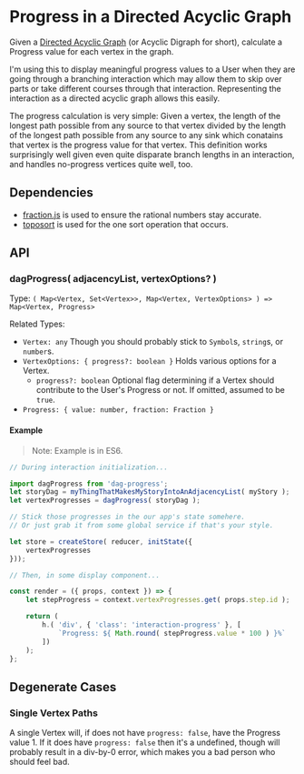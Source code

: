 Progress in a Directed Acyclic Graph
=====================================

Given a [Directed Acyclic Graph](https://en.wikipedia.org/wiki/Directed_acyclic_graph) (or Acyclic Digraph for short), calculate a Progress value for each vertex in the graph.

I'm using this to display meaningful progress values to a User when they are going through a branching interaction which may allow them to skip over parts or take different courses through that interaction.  Representing the interaction as a directed acyclic graph allows this easily.

The progress calculation is very simple: Given a vertex, the length of the longest path possible from any source to that vertex divided by the length of the longest path possible from any source to any sink which conatains that vertex is the progress value for that vertex.  This definition works surprisingly well given even quite disparate branch lengths in an interaction, and handles no-progress vertices quite well, too.



Dependencies
------------

- [fraction.js](https://www.npmjs.com/package/fraction.js) is used to ensure the rational numbers stay accurate.
- [toposort](https://github.com/marcelklehr/toposort) is used for the one sort operation that occurs.



API
---

### dagProgress( adjacencyList, vertexOptions? )

Type: `( Map<Vertex, Set<Vertex>>, Map<Vertex, VertexOptions> ) => Map<Vertex, Progress>`

Related Types:
- `Vertex: any` Though you should probably stick to `Symbol`s, `string`s, or `number`s.
- `VertexOptions: { progress?: boolean }` Holds various options for a Vertex.
	- `progress?: boolean` Optional flag determining if a Vertex should contribute to the User's Progress or not.  If omitted, assumed to be `true`.
- `Progress: { value: number, fraction: Fraction }`

#### Example

> Note: Example is in ES6.

```js
// During interaction initialization...

import dagProgress from 'dag-progress';
let storyDag = myThingThatMakesMyStoryIntoAnAdjacencyList( myStory );
let vertexProgresses = dagProgress( storyDag );

// Stick those progresses in the our app's state somehere.
// Or just grab it from some global service if that's your style.

let store = createStore( reducer, initState({
	vertexProgresses
}));

// Then, in some display component...

const render = ({ props, context }) => {
	let stepProgress = context.vertexProgresses.get( props.step.id );

	return (
		h.( 'div', { 'class': 'interaction-progress' }, [
			`Progress: ${ Math.round( stepProgress.value * 100 ) }%`
		])
	);
};
```



Degenerate Cases
----------------

### Single Vertex Paths

A single Vertex will, if does not have `progress: false`, have the Progress value 1.  If it does have `progress: false` then it's a undefined, though will probably result in a div-by-0 error, which makes you a bad person who should feel bad.
